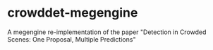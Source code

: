 # crowddet-megengine
A megengine re-implementation of the paper "Detection in Crowded Scenes: One Proposal, Multiple Predictions"
